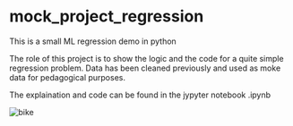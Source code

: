 # mock_project_regression
This is a small ML regression demo in python

The role of this project is to show the logic and the code for a quite simple regression problem. Data has been cleaned previously and used as moke data for pedagogical purposes. 

The explaination and code can be found in the jypyter notebook .ipynb

![bike](https://images.unsplash.com/photo-1455641374154-422f32e234cd?ixlib=rb-1.2.1&ixid=eyJhcHBfaWQiOjEyMDd9&auto=format&fit=crop&w=1189&q=80)

